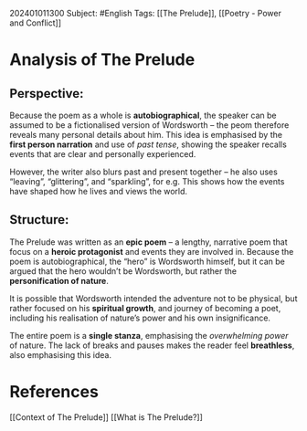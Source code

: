 202401011300
Subject: #English
Tags: [[The Prelude]], [[Poetry - Power and Conflict]]

# Analysis of The Prelude

## Perspective:

Because the poem as a whole is **autobiographical**, the speaker can be assumed to be a fictionalised version of Wordsworth – the peom therefore reveals many personal details about him.
	This idea is emphasised by the **first person narration** and use of *past tense*, showing the speaker recalls events that are clear and personally experienced.

However, the writer also blurs past and present together – he also uses “leaving”, “glittering”, and “sparkling”, for e.g. This shows how the events have shaped how he lives and views the world.

## Structure:

The Prelude was written as an **epic poem** – a lengthy, narrative poem that focus on a **heroic protagonist** and events they are involved in. Because the poem is autobiographical, the “hero” is Wordsworth himself, but it can be argued that the hero wouldn’t be Wordsworth, but rather the **personification of nature**.

It is possible that Wordsworth intended the adventure not to be physical, but rather focused on his **spiritual growth**, and journey of becoming a poet, including his realisation of nature’s power and his own insignificance.

The entire poem is a **single stanza**, emphasising the *overwhelming power* of nature. The lack of breaks and pauses makes the reader feel **breathless**, also emphasising this idea.

# **References**

[[Context of The Prelude]]
[[What is The Prelude?]]